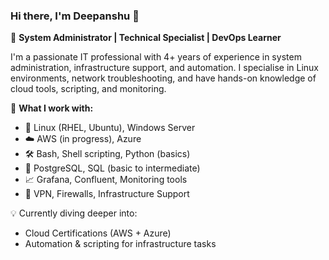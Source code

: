 ### Hi there, I'm Deepanshu 👋

🚀 **System Administrator | Technical Specialist | DevOps Learner**

I'm a passionate IT professional with 4+ years of experience in system administration, infrastructure support, and automation. I specialise in Linux environments, network troubleshooting, and have hands-on knowledge of cloud tools, scripting, and monitoring.

🔧 **What I work with:**
- 🐧 Linux (RHEL, Ubuntu), Windows Server  
- ☁️ AWS (in progress), Azure  
- 🛠️ Bash, Shell scripting, Python (basics)  
- 🐘 PostgreSQL, SQL (basic to intermediate)  
- 📈 Grafana, Confluent, Monitoring tools  
- 🔐 VPN, Firewalls, Infrastructure Support  

💡 Currently diving deeper into:
- Cloud Certifications (AWS + Azure)
- Automation & scripting for infrastructure tasks


